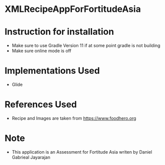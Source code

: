 # XMLRecipeAppForFortitudeAsia

# Instruction for installation
- Make sure to use Gradle Version 11 if at some point gradle is not building
- Make sure online mode is off

# Implementations Used
- Glide


# References Used
- Recipe and Images are taken from https://www.foodhero.org

# Note
- This application is an Assessment for Fortitude Asia writen by Daniel Gabrieal Jayarajan
